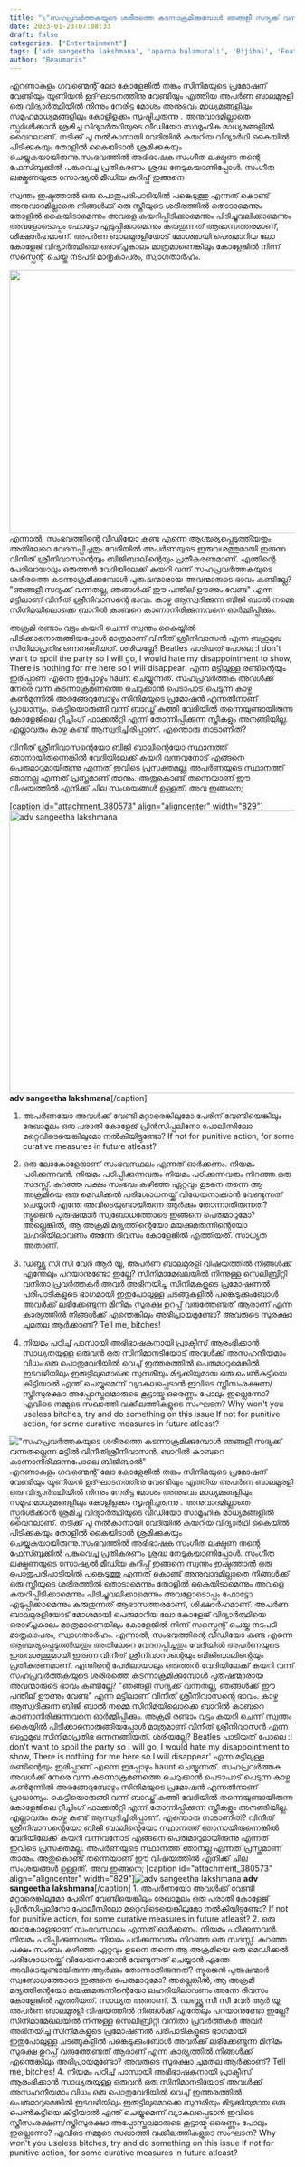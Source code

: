 ```yaml
---
title: "\"സഹപ്രവർത്തകയുടെ ശരീരത്തെ കടന്നാക്രമിക്കുമ്പോൾ ഞങ്ങളീ സദ്യക്ക് വന്നതല്ലെന്ന മട്ടിൽ വിനീത്ശ്രീനിവാസൻ, ബാറിൽ കാബറെ കാണാനിരിക്കുന്നപോലെ ബിജിബാൽ\""
date: 2023-01-23T07:08:33
draft: false
categories: ["Entertainment"]
tags: ['adv sangeetha lakshmana', 'aparna balamurali', 'Bijibal', 'Featured', 'Vineeth Sreenivasan']
author: "Beaumaris"
---
```


എറണാകുളം ഗവണ്മെന്റ് ലോ കോളേജിൽ തങ്കം സിനിമയുടെ പ്രമോഷന് വേണ്ടിയും യൂണിയൻ ഉദ്‌ഘാടനത്തിനു വേണ്ടിയും എത്തിയ അപർണ ബാലമുരളി ഒരു വിദ്യാർത്ഥിയിൽ നിന്നും നേരിട്ട മോശം അനുഭവം മാധ്യമങ്ങളിലും സമൂഹമാധ്യമങ്ങളിലും കോളിളക്കം സൃഷ്ടിച്ചരുന്നു . അനുവാദമില്ലാതെ സ്പർശിക്കാൻ ശ്രമിച്ച വിദ്യാർത്ഥിയുടെ വീഡിയോ സാമൂഹിക മാധ്യമങ്ങളിൽ വൈറലാണ്. ന‌ടിക്ക് പൂ നല്‍കാനായി വേദിയില്‍ കയറിയ വിദ്യാര്‍ഥി കൈയിൽ പിടിക്കുകയും തോളിൽ കൈയിടാൻ ശ്രമിക്കുകയും ചെയ്യുകയായിരുന്നു.സംഭവത്തിൽ അഭിഭാഷക സംഗീത ലക്ഷ്മണ തന്റെ ഫേസ്ബുക്കിൽ പങ്കുവെച്ച പ്രതികരണം ശ്രദ്ധ നേടുകയാണിപ്പോൾ. സംഗീത ലക്ഷ്മണയുടെ സോഷ്യൽ മീഡിയ കുറിപ്പ് ഇങ്ങനെ

സ്വന്തം ഇഷ്ടത്താൽ ഒരു പൊതുപരിപാടിയിൽ പങ്കെടുത്തു എന്നത് കൊണ്ട് അനുവാദമില്ലാതെ നിങ്ങൾക്ക് ഒരു സ്ത്രീയുടെ ശരീരത്തിൽ തൊടാമെന്നും തോളിൽ കൈയിടാമെന്നും അവളെ കയറിപ്പിടിക്കാമെന്നും പിടിച്ചുവലിക്കാമെന്നും അവളോടൊപ്പം ഫോട്ടോ എടുപ്പിക്കാമെന്നും കരുതുന്നത് ആഭാസത്തരമാണ്, ശിക്ഷാർഹമാണ്. അപർണ ബാലമുരളിയോട് മോശമായി പെരുമാറിയ ലോ കോളേജ് വിദ്യാർത്ഥിയെ ഒരാഴ്ച്ചകാലം മാത്രമാണെങ്കിലും കോളേജിൽ നിന്ന് സസ്പെന്റ് ചെയ്ത നടപടി മാതൃകാപരം, സ്വാഗതാർഹം.

<img class="size-large wp-image-380572 aligncenter" src="https://cdn.boolokam.com/articles/2023/01/sv-1024x597.jpg" alt="" width="800" height="466" />എന്നാൽ, സംഭവത്തിന്റെ വീഡിയോ കണ്ട എന്നെ ആശ്ചര്യപ്പെടുത്തിയതും അതിലേറെ വേദനപ്പിച്ചതും വേദിയിൽ അപർണയുടെ ഇരുവശത്തുമായി ഇരുന്ന വിനീത് ശ്രീനിവാസന്റെയും ബിജിബാലിന്റെയും പ്രതീകരണമാണ്. എന്തിന്റെ പേരിലായാലും ഒരുത്തൻ വേദിയിലേക്ക് കയറി വന്ന് സഹപ്രവർത്തകയുടെ ശരീരത്തെ കടന്നാക്രമിക്കുമ്പോൾ പുരുഷന്മാരായ അവന്മാരുടെ ഭാവം കണ്ടില്ലേ? "ഞങ്ങളീ സദ്യക്ക് വന്നതല്ല, ഞങ്ങൾക്ക് ഈ പന്തീല് ഊണും വേണ്ട" എന്ന മട്ടിലാണ് വിനീത് ശ്രീനിവാസന്റെ ഭാവം. കാഴ്ച ആസ്വദിക്കുന്ന ബിജി ബാൽ നമ്മെ സിനിമയിലൊക്കെ ബാറിൽ കാബറെ കാണാനിരിക്കുന്നവനെ ഓർമ്മിപ്പിക്കും.

അക്രമി രണ്ടാം വട്ടം കയറി ചെന്ന് സ്വന്തം കൈയ്യിൽ പിടിക്കാനൊരുങ്ങിയപ്പോൾ മാത്രമാണ് വിനീത് ശ്രീനിവാസൻ എന്ന ബഹുമുഖ സിനിമാപ്രതിഭ ഒന്നനങ്ങിയത്. ശരിയല്ലേ? Beatles പാടിയത് പോലെ :I don't want to spoil the party so I will go, I would hate my disappointment to show, There is nothing for me here so I will disappear' എന്ന മട്ടിലുള്ള രണ്ടിന്റെയും ഇരിപ്പാണ് എന്നെ ഇപ്പോഴും haunt ചെയ്യുന്നത്. സഹപ്രവർത്തക അവൾക്ക് നേരെ വന്ന കടന്നാക്രമണത്തെ ചെറുക്കാൻ പെടാപാട് പെടുന്ന കാഴ്ച കൺമുന്നിൽ അരങ്ങേറുമ്പോഴും സിനിമയുടെ പ്രമോഷൻ എന്നതിനാണ് പ്രാധാന്യം. കെട്ടിയൊരുങ്ങി വന്ന് ബാഡ്ജ് കുത്തി വേദിയിൽ തന്നെയുണ്ടായിരുന്ന കോളേജിലെ റ്റീച്ചിംഗ് ഫാക്കൽറ്റി എന്ന് തോന്നിപ്പിക്കുന്ന സ്ത്രീകളും അനങ്ങിയില്ല. എല്ലാവരും കാഴ്ച കണ്ട് ആസ്വദിച്ചിരിപ്പാണ്. എന്തൊരു നാടാണിത്?

വിനീത് ശ്രീനിവാസന്റെയോ ബിജി ബാലിന്റെയോ സ്ഥാനത്ത് ഞാനായിരുന്നെങ്കിൽ വേദിയിലേക്ക് കയറി വന്നവനോട് എങ്ങനെ പെരുമാറുമായിരുന്നു എന്നത് ഇവിടെ പ്രസക്തമല്ല. അപർണയുടെ സ്ഥാനത്ത് ഞാനല്ല എന്നത് പ്രസ്തമാണ് താനും. അതുകൊണ്ട് തന്നെയാണ് ഈ വിഷയത്തിൽ എനിക്ക് ചില സംശയങ്ങൾ ഉള്ളത്.
അവ ഇങ്ങനെ;

[caption id="attachment_380573" align="aligncenter" width="829"]<img class=" wp-image-380573" src="https://cdn.boolokam.com/articles/2023/01/wf-2.jpg" alt="adv sangeetha lakshmana" width="829" height="499" /> <strong>adv sangeetha lakshmana</strong>[/caption]

1. അപർണയോ അവൾക്ക് വേണ്ടി മറ്റാരെങ്കിലുമോ പേരിന് വേണ്ടിയെങ്കിലും രേഖാമൂലം ഒരു പരാതി കോളേജ് പ്രിൻസിപ്പലിനോ പോലീസിലോ മറ്റെവിടെയെങ്കിലുമോ നൽകിയിട്ടുണ്ടോ? If not for punitive action, for some curative measures in future atleast?

2. ഒരു ലോകോളേജാണ് സംഭവസ്ഥലം എന്നത് ഓർക്കണം. നിയമം പഠിക്കുന്നവൻ. നിയമം പഠിപ്പിക്കുന്നവരും നിയമം പഠിക്കുന്നവരും നിറഞ്ഞ ഒരു സദസ്സ്. കുറഞ്ഞ പക്ഷം സംഭവം കഴിഞ്ഞ ഏറ്റവും ഉടനെ തന്നെ ആ അക്രമിയെ ഒരു മെഡിക്കൽ പരിശോധനയ്ക്ക് വിധേയനാക്കാൻ വേണ്ടുന്നത് ചെയ്യാൻ എന്തേ അവിടെയുണ്ടായിരുന്ന ആർക്കും തോന്നാതിരുന്നത്? ന്യൂജെൻ പുരുഷന്മാർ സ്വബോധത്തോടെ ഇങ്ങനെ പെരുമാറുമോ? അല്ലെങ്കിൽ, ആ അക്രമി മദ്യത്തിന്റെയോ മയക്കുമരുന്നിന്റെയോ ലഹരിയിലാവണം അന്നേ ദിവസം കോളേജിൽ എത്തിയത്. സാധ്യത അതാണ്.

3. ഡബ്ല്യൂ സീ സീ വേർ ആർ യൂ, അപർണ ബാലമുരളി വിഷയത്തിൽ നിങ്ങൾക്ക് എന്തേലും പറയാനുണ്ടോ ഇല്ലേ? സിനിമാമേഖലയിൽ നിന്നുള്ള സെലിബ്രിറ്റി വനിതാ പ്രവർത്തകർ അവർ അഭിനയിച്ച സിനിമകളുടെ പ്രമോഷണൽ പരിപാടികളുടെ ഭാഗമായി ഇതുപോലുള്ള ചടങ്ങുകളിൽ പങ്കെടുക്കുംബോൾ അവർക്ക് ലഭിക്കേണ്ടുന്ന മിനിമം സുരക്ഷ ഉറപ്പ് വരുത്തേണ്ടത് ആരാണ് എന്ന കാര്യത്തിൽ നിങ്ങൾക്ക് എന്തെങ്കിലും അഭിപ്രായമുണ്ടോ? അവരുടെ സുരക്ഷാ ചുമതല ആർക്കാണ്? Tell me, bitches!

4. നിയമം പഠിച്ച് പാസായി അഭിഭാഷകനായി പ്രാക്ടീസ് ആരംഭിക്കാൻ സാധ്യതയുള്ള ഒരുവൻ ഒരു സിനിമാനടിയോട് അവൾക്ക് അസഹനീയമാം വിധം ഒരു പൊതുവേദിയിൽ വെച്ച് ഇത്തരത്തിൽ പെരുമാറുമെങ്കിൽ ഇടവഴിയിലും ഇരുട്ടിലുമൊക്കെ സുന്ദരിയും മിടുക്കിയുമായ ഒരു പെൺകുട്ടിയെ കിട്ടിയാൽ എന്ത് ചെയ്യുമെന്ന് വ്യാകുലപ്പെടാൻ ഇവിടെ സ്ത്രീസംരക്ഷണ/സ്ത്രിസുരക്ഷാ അപ്പോസ്തലമാരുടെ കൂട്ടായ്മ ഒരെണ്ണം പോലും ഇല്ലെന്നോ? എവിടെ നമ്മുടെ സഖാത്തി വക്കീലത്തികളുടെ സംഘടന? Why won't you useless bitches, try and do something on this issue If not for punitive action, for some curative measures in future atleast?


!["സഹപ്രവർത്തകയുടെ ശരീരത്തെ കടന്നാക്രമിക്കുമ്പോൾ ഞങ്ങളീ സദ്യക്ക് വന്നതല്ലെന്ന മട്ടിൽ വിനീത്ശ്രീനിവാസൻ, ബാറിൽ കാബറെ കാണാനിരിക്കുന്നപോലെ ബിജിബാൽ"](https://cdn.boolokam.com/articles/2023/01/sv-1024x597.jpg)എറണാകുളം ഗവണ്മെന്റ് ലോ കോളേജിൽ തങ്കം സിനിമയുടെ പ്രമോഷന് വേണ്ടിയും യൂണിയൻ ഉദ്‌ഘാടനത്തിനു വേണ്ടിയും എത്തിയ അപർണ ബാലമുരളി ഒരു വിദ്യാർത്ഥിയിൽ നിന്നും നേരിട്ട മോശം അനുഭവം മാധ്യമങ്ങളിലും സമൂഹമാധ്യമങ്ങളിലും കോളിളക്കം സൃഷ്ടിച്ചരുന്നു . അനുവാദമില്ലാതെ സ്പർശിക്കാൻ ശ്രമിച്ച വിദ്യാർത്ഥിയുടെ വീഡിയോ സാമൂഹിക മാധ്യമങ്ങളിൽ വൈറലാണ്. ന‌ടിക്ക് പൂ നല്‍കാനായി വേദിയില്‍ കയറിയ വിദ്യാര്‍ഥി കൈയിൽ പിടിക്കുകയും തോളിൽ കൈയിടാൻ ശ്രമിക്കുകയും ചെയ്യുകയായിരുന്നു.സംഭവത്തിൽ അഭിഭാഷക സംഗീത ലക്ഷ്മണ തന്റെ ഫേസ്ബുക്കിൽ പങ്കുവെച്ച പ്രതികരണം ശ്രദ്ധ നേടുകയാണിപ്പോൾ. സംഗീത ലക്ഷ്മണയുടെ സോഷ്യൽ മീഡിയ കുറിപ്പ് ഇങ്ങനെ സ്വന്തം ഇഷ്ടത്താൽ ഒരു പൊതുപരിപാടിയിൽ പങ്കെടുത്തു എന്നത് കൊണ്ട് അനുവാദമില്ലാതെ നിങ്ങൾക്ക് ഒരു സ്ത്രീയുടെ ശരീരത്തിൽ തൊടാമെന്നും തോളിൽ കൈയിടാമെന്നും അവളെ കയറിപ്പിടിക്കാമെന്നും പിടിച്ചുവലിക്കാമെന്നും അവളോടൊപ്പം ഫോട്ടോ എടുപ്പിക്കാമെന്നും കരുതുന്നത് ആഭാസത്തരമാണ്, ശിക്ഷാർഹമാണ്. അപർണ ബാലമുരളിയോട് മോശമായി പെരുമാറിയ ലോ കോളേജ് വിദ്യാർത്ഥിയെ ഒരാഴ്ച്ചകാലം മാത്രമാണെങ്കിലും കോളേജിൽ നിന്ന് സസ്പെന്റ് ചെയ്ത നടപടി മാതൃകാപരം, സ്വാഗതാർഹം. എന്നാൽ, സംഭവത്തിന്റെ വീഡിയോ കണ്ട എന്നെ ആശ്ചര്യപ്പെടുത്തിയതും അതിലേറെ വേദനപ്പിച്ചതും വേദിയിൽ അപർണയുടെ ഇരുവശത്തുമായി ഇരുന്ന വിനീത് ശ്രീനിവാസന്റെയും ബിജിബാലിന്റെയും പ്രതീകരണമാണ്. എന്തിന്റെ പേരിലായാലും ഒരുത്തൻ വേദിയിലേക്ക് കയറി വന്ന് സഹപ്രവർത്തകയുടെ ശരീരത്തെ കടന്നാക്രമിക്കുമ്പോൾ പുരുഷന്മാരായ അവന്മാരുടെ ഭാവം കണ്ടില്ലേ? "ഞങ്ങളീ സദ്യക്ക് വന്നതല്ല, ഞങ്ങൾക്ക് ഈ പന്തീല് ഊണും വേണ്ട" എന്ന മട്ടിലാണ് വിനീത് ശ്രീനിവാസന്റെ ഭാവം. കാഴ്ച ആസ്വദിക്കുന്ന ബിജി ബാൽ നമ്മെ സിനിമയിലൊക്കെ ബാറിൽ കാബറെ കാണാനിരിക്കുന്നവനെ ഓർമ്മിപ്പിക്കും. അക്രമി രണ്ടാം വട്ടം കയറി ചെന്ന് സ്വന്തം കൈയ്യിൽ പിടിക്കാനൊരുങ്ങിയപ്പോൾ മാത്രമാണ് വിനീത് ശ്രീനിവാസൻ എന്ന ബഹുമുഖ സിനിമാപ്രതിഭ ഒന്നനങ്ങിയത്. ശരിയല്ലേ? Beatles പാടിയത് പോലെ :I don't want to spoil the party so I will go, I would hate my disappointment to show, There is nothing for me here so I will disappear' എന്ന മട്ടിലുള്ള രണ്ടിന്റെയും ഇരിപ്പാണ് എന്നെ ഇപ്പോഴും haunt ചെയ്യുന്നത്. സഹപ്രവർത്തക അവൾക്ക് നേരെ വന്ന കടന്നാക്രമണത്തെ ചെറുക്കാൻ പെടാപാട് പെടുന്ന കാഴ്ച കൺമുന്നിൽ അരങ്ങേറുമ്പോഴും സിനിമയുടെ പ്രമോഷൻ എന്നതിനാണ് പ്രാധാന്യം. കെട്ടിയൊരുങ്ങി വന്ന് ബാഡ്ജ് കുത്തി വേദിയിൽ തന്നെയുണ്ടായിരുന്ന കോളേജിലെ റ്റീച്ചിംഗ് ഫാക്കൽറ്റി എന്ന് തോന്നിപ്പിക്കുന്ന സ്ത്രീകളും അനങ്ങിയില്ല. എല്ലാവരും കാഴ്ച കണ്ട് ആസ്വദിച്ചിരിപ്പാണ്. എന്തൊരു നാടാണിത്? വിനീത് ശ്രീനിവാസന്റെയോ ബിജി ബാലിന്റെയോ സ്ഥാനത്ത് ഞാനായിരുന്നെങ്കിൽ വേദിയിലേക്ക് കയറി വന്നവനോട് എങ്ങനെ പെരുമാറുമായിരുന്നു എന്നത് ഇവിടെ പ്രസക്തമല്ല. അപർണയുടെ സ്ഥാനത്ത് ഞാനല്ല എന്നത് പ്രസ്തമാണ് താനും. അതുകൊണ്ട് തന്നെയാണ് ഈ വിഷയത്തിൽ എനിക്ക് ചില സംശയങ്ങൾ ഉള്ളത്. അവ ഇങ്ങനെ; [caption id="attachment_380573" align="aligncenter" width="829"]![adv sangeetha lakshmana](https://cdn.boolokam.com/articles/2023/01/wf-2.jpg) **adv sangeetha lakshmana**[/caption] 1\. അപർണയോ അവൾക്ക് വേണ്ടി മറ്റാരെങ്കിലുമോ പേരിന് വേണ്ടിയെങ്കിലും രേഖാമൂലം ഒരു പരാതി കോളേജ് പ്രിൻസിപ്പലിനോ പോലീസിലോ മറ്റെവിടെയെങ്കിലുമോ നൽകിയിട്ടുണ്ടോ? If not for punitive action, for some curative measures in future atleast? 2\. ഒരു ലോകോളേജാണ് സംഭവസ്ഥലം എന്നത് ഓർക്കണം. നിയമം പഠിക്കുന്നവൻ. നിയമം പഠിപ്പിക്കുന്നവരും നിയമം പഠിക്കുന്നവരും നിറഞ്ഞ ഒരു സദസ്സ്. കുറഞ്ഞ പക്ഷം സംഭവം കഴിഞ്ഞ ഏറ്റവും ഉടനെ തന്നെ ആ അക്രമിയെ ഒരു മെഡിക്കൽ പരിശോധനയ്ക്ക് വിധേയനാക്കാൻ വേണ്ടുന്നത് ചെയ്യാൻ എന്തേ അവിടെയുണ്ടായിരുന്ന ആർക്കും തോന്നാതിരുന്നത്? ന്യൂജെൻ പുരുഷന്മാർ സ്വബോധത്തോടെ ഇങ്ങനെ പെരുമാറുമോ? അല്ലെങ്കിൽ, ആ അക്രമി മദ്യത്തിന്റെയോ മയക്കുമരുന്നിന്റെയോ ലഹരിയിലാവണം അന്നേ ദിവസം കോളേജിൽ എത്തിയത്. സാധ്യത അതാണ്. 3\. ഡബ്ല്യൂ സീ സീ വേർ ആർ യൂ, അപർണ ബാലമുരളി വിഷയത്തിൽ നിങ്ങൾക്ക് എന്തേലും പറയാനുണ്ടോ ഇല്ലേ? സിനിമാമേഖലയിൽ നിന്നുള്ള സെലിബ്രിറ്റി വനിതാ പ്രവർത്തകർ അവർ അഭിനയിച്ച സിനിമകളുടെ പ്രമോഷണൽ പരിപാടികളുടെ ഭാഗമായി ഇതുപോലുള്ള ചടങ്ങുകളിൽ പങ്കെടുക്കുംബോൾ അവർക്ക് ലഭിക്കേണ്ടുന്ന മിനിമം സുരക്ഷ ഉറപ്പ് വരുത്തേണ്ടത് ആരാണ് എന്ന കാര്യത്തിൽ നിങ്ങൾക്ക് എന്തെങ്കിലും അഭിപ്രായമുണ്ടോ? അവരുടെ സുരക്ഷാ ചുമതല ആർക്കാണ്? Tell me, bitches! 4\. നിയമം പഠിച്ച് പാസായി അഭിഭാഷകനായി പ്രാക്ടീസ് ആരംഭിക്കാൻ സാധ്യതയുള്ള ഒരുവൻ ഒരു സിനിമാനടിയോട് അവൾക്ക് അസഹനീയമാം വിധം ഒരു പൊതുവേദിയിൽ വെച്ച് ഇത്തരത്തിൽ പെരുമാറുമെങ്കിൽ ഇടവഴിയിലും ഇരുട്ടിലുമൊക്കെ സുന്ദരിയും മിടുക്കിയുമായ ഒരു പെൺകുട്ടിയെ കിട്ടിയാൽ എന്ത് ചെയ്യുമെന്ന് വ്യാകുലപ്പെടാൻ ഇവിടെ സ്ത്രീസംരക്ഷണ/സ്ത്രിസുരക്ഷാ അപ്പോസ്തലമാരുടെ കൂട്ടായ്മ ഒരെണ്ണം പോലും ഇല്ലെന്നോ? എവിടെ നമ്മുടെ സഖാത്തി വക്കീലത്തികളുടെ സംഘടന? Why won't you useless bitches, try and do something on this issue If not for punitive action, for some curative measures in future atleast?
